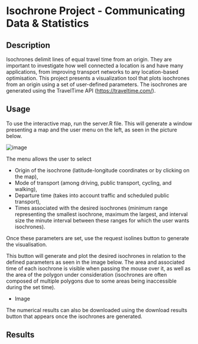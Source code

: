 # Isochrone Project - Communicating Data & Statistics

## Description

Isochrones delimit lines of equal travel time from an origin. They are important to investigate how well connected a location is and have many applications, from improving transport networks to any location-based optimisation. This project presents a visualization tool that plots isochrones from an origin using a set of user-defined parameters. The isochrones are generated using the TravelTime API (https://traveltime.com/). 


## Usage
To use the interactive map, run the server.R file. This will generate a window presenting a map and the user menu on the left, as seen in the picture below. 

![image](https://user-images.githubusercontent.com/73693706/220354645-8d04dccf-9ca8-4e46-a2bc-ffa989b5252c.png)


The menu allows the user to select 
- Origin of the isochrone (latitude-longitude coordinates or by clicking on the map), 
- Mode of transport (among driving, public transport, cycling, and walking),
- Departure time (takes into account traffic and scheduled public transport), 
- Times associated with the desired isochrones (minimum range representing the smallest isochrone, maximum the largest, and interval size the minute interval between these ranges for which the user wants isochrones). 

Once these parameters are set, use the request isolines button to generate the visualisation.

This button will generate and plot the desired isochrones in relation to the defined parameters as seen in the image below. The area and associated time of each isochrone is visible when passing the mouse over it, as well as the area of the polygon under consideration (isochrones are often composed of multiple polygons due to some areas being inaccessible during the set time).

- Image

The numerical results can also be downloaded using the download results button that appears once the isochrones are generated. 


## Results



